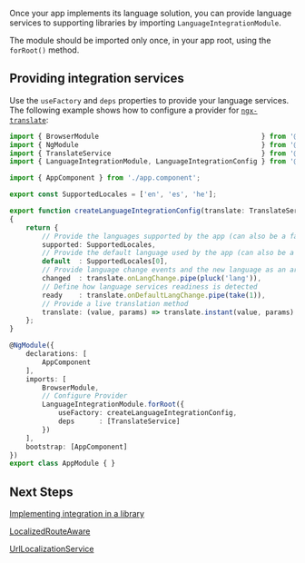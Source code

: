 Once your app implements its language solution, you can provide language services to supporting libraries by importing `LanguageIntegrationModule`.

The module should be imported only once, in your app root, using the `forRoot()` method.

## Providing integration services
Use the `useFactory` and `deps` properties to provide your language services. The following example shows how to configure a provider for [`ngx-translate`](https://github.com/ngx-translate/core):

```typescript
import { BrowserModule                                        } from '@angular/platform-browser';
import { NgModule                                             } from '@angular/core';
import { TranslateService                                     } from '@ngx-translate/core';
import { LanguageIntegrationModule, LanguageIntegrationConfig } from '@bespunky/angular-zen/language';

import { AppComponent } from './app.component';

export const SupportedLocales = ['en', 'es', 'he'];

export function createLanguageIntegrationConfig(translate: TranslateService): LanguageIntegrationConfig
{
    return {
        // Provide the languages supported by the app (can also be a factory for an async task)
        supported: SupportedLocales,
        // Provide the default language used by the app (can also be a factory for an async task)
        default  : SupportedLocales[0],
        // Provide language change events and the new language as an argument
        changed  : translate.onLangChange.pipe(pluck('lang')),
        // Define how language services readiness is detected
        ready    : translate.onDefaultLangChange.pipe(take(1)),
        // Provide a live translation method
        translate: (value, params) => translate.instant(value, params)
    };
}

@NgModule({
    declarations: [
        AppComponent
    ],
    imports: [
        BrowserModule,
        // Configure Provider
        LanguageIntegrationModule.forRoot({
            useFactory: createLanguageIntegrationConfig,
            deps      : [TranslateService]
        })
    ],
    bootstrap: [AppComponent]
})
export class AppModule { }
```

## Next Steps
[Implementing integration in a library](Implementing-in-a-library.html)

[LocalizedRouteAware](LocalizedRouteAware-\(abstract\).html)

[UrlLocalizationService](UrlLocalizationService.html)